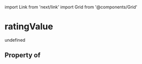 import Link from 'next/link'
import Grid from '@components/Grid'

# ratingValue

undefined

## Property of



